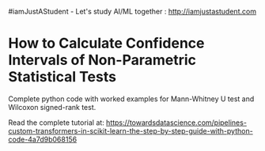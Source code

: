 #iamJustAStudent - Let's study AI/ML together : http://iamjustastudent.com
# How to Calculate Confidence Intervals of Non-Parametric Statistical Tests 
Complete python code with worked examples for Mann-Whitney U test and Wilcoxon signed-rank test.

Read the complete tutorial at: https://towardsdatascience.com/pipelines-custom-transformers-in-scikit-learn-the-step-by-step-guide-with-python-code-4a7d9b068156
